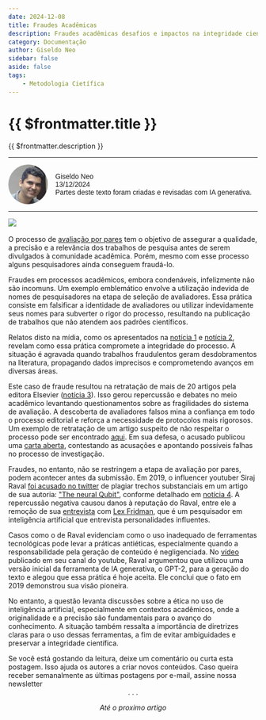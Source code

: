 ```yaml
---
date: 2024-12-08
title: Fraudes Acadêmicas
description: Fraudes acadêmicas desafios e impactos na integridade científica
category: Documentação
author: Giseldo Neo
sidebar: false
aside: false
tags: 
    - Metodologia Cietífica
---
```


# {{ $frontmatter.title }}

{{ $frontmatter.description }}

  <style>
    .profile {
      display: flex;
      align-items: center;
      gap: 15px;
      font-family: Arial, sans-serif;
    }
    .profile img {
      border-radius: 50%;
      width: 80px; /* Adjust size as needed */
      height: 80px; /* Adjust size as needed */
    }
    .profile-details {
      font-size: 14px;
    }
    .profile-details p {
      margin: 0;
    }
  </style>

  <hr class="solid">
  <div class="profile">
    <img src="./giseldo.png" alt="Profile Picture" />
    <div class="profile-details">
      <p>Giseldo Neo</p>
      <p>13/12/2024</p>
      <p>Partes deste texto foram criadas e revisadas com IA generativa.</p>
    </div>
  </div>
  <hr class="solid">

![](./2024-12-13-fraudes-acadêmicas/fraudecapa.webp)

O processo de [avaliação por pares](./2024-12-08-avaliacao-por-pares) tem o objetivo de assegurar a qualidade, a precisão e a relevância dos trabalhos de pesquisa antes de serem divulgados à comunidade acadêmica. Porém, mesmo com esse processo alguns pesquisadores ainda conseguem fraudá-lo.

Fraudes em processos acadêmicos, embora condenáveis, infelizmente não são incomuns. Um exemplo emblemático envolve a utilização indevida de nomes de pesquisadores na etapa de seleção de avaliadores. Essa prática consiste em falsificar a identidade de avaliadores ou utilizar indevidamente seus nomes para subverter o rigor do processo, resultando na publicação de trabalhos que não atendem aos padrões científicos.

Relatos disto na mídia, como os apresentados na [notícia 1](https://www.metropoles.com/brasil/cientista-acusado-fraudar-estudos) e [notícia 2](https://www.terra.com.br/noticias/educacao/cientista-brasileiro-tem-mais-de-30-estudos-cancelados-apos-suspeita-de-fraude,63fd9e00191e726e01125338931fb7e5ald1xr0d.html#), revelam como essa prática compromete a integridade do processo. A situação é agravada quando trabalhos fraudulentos geram desdobramentos na literatura, propagando dados imprecisos e comprometendo avanços em diversas áreas.

Este caso de fraude resultou na retratação de mais de 20 artigos pela editora Elsevier ([notícia 3](https://www.science.org/content/article/it-felt-very-icky-scientist-s-name-was-used-write-fake-peer-reviews)).
Isso gerou repercussão e debates no meio acadêmico levantando questionamentos sobre as fragilidades do sistema de avaliação. A descoberta de avaliadores falsos mina a confiança em todo o processo editorial e reforça a necessidade de protocolos mais rigorosos. Um exemplo de retratação de um artigo suspeito de não respeitar o processo pode ser encontrado [aqui](https://www.sciencedirect.com/science/article/pii/S0048969724079749?via%3Dihub). Em sua defesa, o acusado publicou uma [carta aberta](https://ddcdb2d2-ff28-4), contestando as acusações e apontando possíveis falhas no processo de investigação. 

Fraudes, no entanto, não se restringem a etapa de avaliação por pares, podem acontecer antes da submissão. Em 2019, o influencer youtuber Siraj Raval [foi acusado no twitter](https://x.com/AndrewM_Webb/status/1183150368945049605) de plagiar trechos substanciais em um artigo de sua autoria: ["The neural Qubit"](https://github.com/rajaramkuberan/The-Neural-Qubit/blob/master/The%20Neural%20Qubit.pdf), conforme detalhado em [notícia 4](https://www.plagiarismtoday.com/2019/10/16/why-siraj-ravals-plagiarism-is-the-future-of-plagiarism/). A repercussão negativa causou danos à reputação do Raval, entre ele a remoção de sua [entrevista](https://www.youtube.com/watch?v=hESxReIH6zo) com [Lex Fridman](https://www.youtube.com/@lexfridman), que é um pesquisador em inteligência artificial que entrevista personalidades influentes.

Casos como o de Raval evidenciam como o uso inadequado de ferramentas tecnológicas pode levar a práticas antiéticas, especialmente quando a responsabilidade pela geração de conteúdo é negligenciada. No [vídeo](https://www.youtube.com/watch?v=954jL8dIPi0) publicado em seu canal do youtube, Raval argumentou que utilizou uma versão inicial da ferramenta de IA generativa, o GPT-2, para a geração do texto e alegou que essa prática é hoje aceita. Ele conclui que o fato em 2019 demonstrou sua visão pioneira.

No entanto, a questão levanta discussões sobre a ética no uso de inteligência artificial, especialmente em contextos acadêmicos, onde a originalidade e a precisão são fundamentais para o avanço do conhecimento. A situação também ressalta a importância de diretrizes claras para o uso dessas ferramentas, a fim de evitar ambiguidades e preservar a integridade científica.

<div class="custom-layout">
Se você está gostando da leitura, deixe um comentário ou curta esta postagem. Isso ajuda os autores a criar novos conteúdos. Caso queira receber semanalmente as últimas postagens por e-mail, assine nossa newsletter
</div>

<div class="custom-layout">
<SimpleNewsletter />  
</div>

<center>. . .</center>

_<center>Até o proximo artigo</center>_
